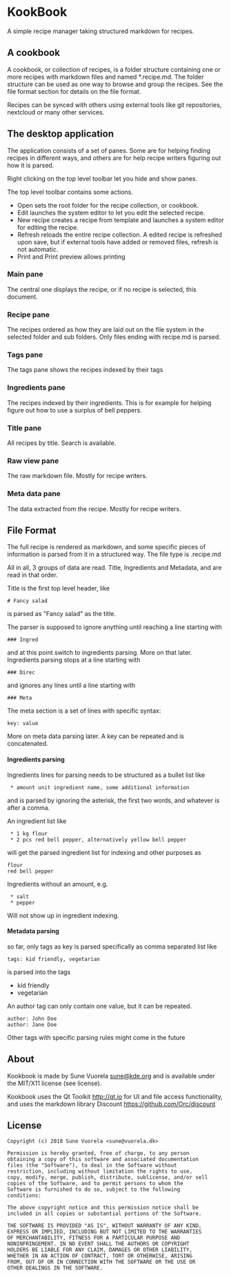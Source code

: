# KookBook

A simple recipe manager taking structured markdown for recipes.

## A cookbook

A cookbook, or collection of recipes, is a folder structure containing one or more recipes with markdown files and named *.recipe.md. The folder structure can be used as one way to browse and group the recipes.
See the file format section for details on the file format.

Recipes can be synced with others using external tools like git repositories, nextcloud or many other services.

## The desktop application

The application consists of a set of panes. Some are for helping finding recipes in different ways, and others are for help recipe writers figuring out how it is parsed.

Right clicking on the top level toolbar let you hide and show panes.

The top level toolbar contains some actions.
 * Open sets the root folder for the recipe collection, or cookbook.
 * Edit launches the system editor to let you edit the selected recipe.
 * New recipe creates a recipe from template and launches a system editor for editing the recipe.
 * Refresh reloads the entire recipe collection. A edited recipe is refreshed upon save, but if external tools have added or removed files, refresh is not automatic.
 * Print and Print preview allows printing


### Main pane
The central one displays the recipe, or if no recipe is selected, this document.

### Recipe pane
The recipes ordered as how they are laid out on the file system in the selected folder and sub folders. Only files ending with recipe.md is parsed.

### Tags pane
The tags pane shows the recipes indexed by their tags

### Ingredients pane
The recipes indexed by their ingredients. This is for example for helping figure out how to use a surplus of bell peppers.

### Title pane
All recipes by title. Search is available.

### Raw view pane
The raw markdown file. Mostly for recipe writers.

### Meta data pane
The data extracted from the recipe. Mostly for recipe writers.

## File Format

The full recipe is rendered as markdown, and some specific pieces of information is parsed from it in a structured way. The file type is .recipe.md

All in all, 3 groups of data are read. Title, Ingredients and Metadata, and are read in that order.

Title is the first top level header, like

    # Fancy salad
is parsed as "Fancy salad" as the title.

The parser is supposed to ignore anything until reaching a line starting with

    ### Ingred
and at this point switch to ingredients parsing. More on that later. Ingredients parsing stops at a line starting with

    ### Direc
and ignores any lines until a line starting with

    ### Meta
The meta section is a set of lines with specific syntax:

    key: value
More on meta data parsing later.
A key can be repeated and is concatenated.


#### Ingredients parsing

Ingredients lines for parsing needs to be structured as a bullet list like

     * amount unit ingredient name, some additional information

and is parsed by ignoring the asterisk, the first two words, and whatever is after a comma.

An ingredient list like

     * 1 kg flour
     * 2 pcs red bell pepper, alternatively yellow bell pepper

will get the parsed ingredient list for indexing and other purposes as

    flour
    red bell pepper


Ingredients without an amount, e.g.

     * salt
     * pepper

Will not show up in ingredient indexing.


#### Metadata parsing

so far, only tags as key is parsed specifically as comma separated list like

    tags: kid friendly, vegetarian

is parsed into the tags
 * kid friendly
 * vegetarian

An author tag can only contain one value, but it can be repeated.

    author: John Doe
    author: Jane Doe


Other tags with specific parsing rules might come in the future



## About

Kookbook is made by Sune Vuorela <sune@kde.org> and is available under the MIT/X11 license (see license).

Kookbook uses the Qt Toolkit <http://qt.io> for UI and file access functionality, and uses the markdown library Discount <https://github.com/Orc/discount>


## License

    Copyright (c) 2018 Sune Vuorela <sune@vuorela.dk>

    Permission is hereby granted, free of charge, to any person
    obtaining a copy of this software and associated documentation
    files (the "Software"), to deal in the Software without
    restriction, including without limitation the rights to use,
    copy, modify, merge, publish, distribute, sublicense, and/or sell
    copies of the Software, and to permit persons to whom the
    Software is furnished to do so, subject to the following
    conditions:

    The above copyright notice and this permission notice shall be
    included in all copies or substantial portions of the Software.

    THE SOFTWARE IS PROVIDED "AS IS", WITHOUT WARRANTY OF ANY KIND,
    EXPRESS OR IMPLIED, INCLUDING BUT NOT LIMITED TO THE WARRANTIES
    OF MERCHANTABILITY, FITNESS FOR A PARTICULAR PURPOSE AND
    NONINFRINGEMENT. IN NO EVENT SHALL THE AUTHORS OR COPYRIGHT
    HOLDERS BE LIABLE FOR ANY CLAIM, DAMAGES OR OTHER LIABILITY,
    WHETHER IN AN ACTION OF CONTRACT, TORT OR OTHERWISE, ARISING
    FROM, OUT OF OR IN CONNECTION WITH THE SOFTWARE OR THE USE OR
    OTHER DEALINGS IN THE SOFTWARE.


